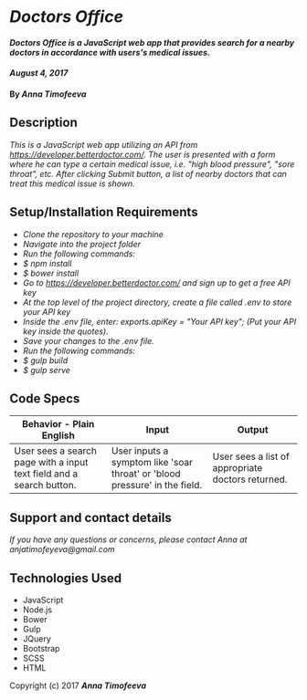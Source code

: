 # _Doctors Office_

#### _Doctors Office is a JavaScript web app that provides search for a nearby doctors in accordance with users's medical issues._  

#### _August 4, 2017_

#### By _**Anna Timofeeva**_

## Description

_This is a JavaScript web app utilizing an API from https://developer.betterdoctor.com/.  The user is presented with a form where he can type a certain medical issue, i.e. "high blood pressure", "sore throat", etc.  After clicking Submit button, a list of nearby doctors that can treat this medical issue is shown._

## Setup/Installation Requirements

* _Clone the repository to your machine_
* _Navigate into the project folder_
* _Run the following commands:_  
* _$ npm install_
* _$ bower install_
* _Go to https://developer.betterdoctor.com/ and sign up to get a free API key_
* _At the top level of the project directory, create a file called .env to store your API key_
* _Inside the .env file, enter: exports.apiKey = "Your API key"; (Put your API key inside the quotes)._  
* _Save your changes to the .env file._
* _Run the following commands:_
* _$ gulp build_
* _$ gulp serve_

## Code Specs

|Behavior - Plain English|Input|Output|
|---|---|---|
|User sees a search page with a input text field and a search button.|User inputs a symptom like 'soar throat' or 'blood pressure' in the field.|User sees a list of appropriate doctors returned.|

## Support and contact details

_If you have any questions or concerns, please contact Anna at anjatimofeyeva@gmail.com_


## Technologies Used

* JavaScript
* Node.js
* Bower
* Gulp
* JQuery
* Bootstrap
* SCSS
* HTML

Copyright (c) 2017 **_Anna Timofeeva_**
